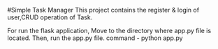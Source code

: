 #Simple Task Manager
This project contains the register & login of user,CRUD operation of Task.

For run the flask application, 
    Move to the directory where app.py file is located. Then, run the app.py file.
    command - python app.py

